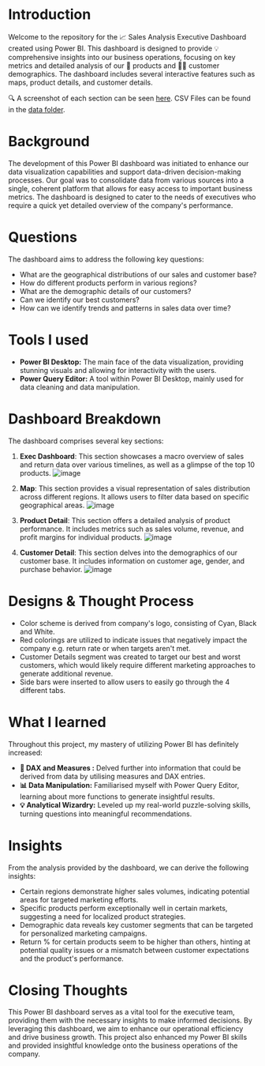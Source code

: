 # Introduction
Welcome to the repository for the 📈 Sales Analysis Executive Dashboard created using Power BI. This dashboard is designed to provide 💡 comprehensive insights into our business operations, focusing on key metrics and detailed analysis of our 🧺 products and 🚶‍♂️ customer demographics. The dashboard includes several interactive features such as maps, product details, and customer details. 

🔍 A screenshot of each section can be seen [here](/https://github.com/nerdrads/Power_BI_Sales_Analysis/blob/main/Dashboard%20Preview.pdf/). CSV Files can be found in the [data folder](https://github.com/nerdrads/Power_BI_Sales_Analysis/tree/main/data). 

# Background
The development of this Power BI dashboard was initiated to enhance our data visualization capabilities and support data-driven decision-making processes. Our goal was to consolidate data from various sources into a single, coherent platform that allows for easy access to important business metrics. The dashboard is designed to cater to the needs of executives who require a quick yet detailed overview of the company's performance.

# Questions
The dashboard aims to address the following key questions:
- What are the geographical distributions of our sales and customer base?
- How do different products perform in various regions?
- What are the demographic details of our customers?
- Can we identify our best customers? 
- How can we identify trends and patterns in sales data over time?

# Tools I used
- **Power BI Desktop:** The main face of the data visualization, providing stunning visuals and allowing for interactivity with the users.
- **Power Query Editor:** A tool within Power BI Desktop, mainly used for data cleaning and data manipulation.

# Dashboard Breakdown
The dashboard comprises several key sections:
1. **Exec Dashboard**: This section showcases a macro overview of sales and return data over various timelines, as well as a glimpse of the top 10 products. 
![image](https://github.com/user-attachments/assets/bb3ea59f-32fa-4f66-b375-3cdb68551338)


2. **Map**: This section provides a visual representation of sales distribution across different regions. It allows users to filter data based on specific geographical areas.
![image](https://github.com/user-attachments/assets/0bac13c4-e946-4811-96a3-eb3ca330a271)


3. **Product Detail**: This section offers a detailed analysis of product performance. It includes metrics such as sales volume, revenue, and profit margins for individual products.
![image](https://github.com/user-attachments/assets/0cb34277-dffa-4d79-ad2a-5eae35810ac7)


4. **Customer Detail**: This section delves into the demographics of our customer base. It includes information on customer age, gender, and purchase behavior.
![image](https://github.com/user-attachments/assets/bddc655a-e086-4852-a735-ed621f2c20ba)

# Designs & Thought Process
- Color scheme is derived from company's logo, consisting of Cyan, Black and White.
- Red colorings are utilized to indicate issues that negatively impact the company e.g. return rate or when targets aren't met.
- Customer Details segment was created to target our best and worst customers, which would likely require different marketing approaches to generate additional revenue. 
- Side bars were inserted to allow users to easily go through the 4 different tabs. 



# What I learned
Throughout this project, my mastery of utilizing Power BI has definitely increased:

- **🧩 DAX and Measures :** Delved further into information that could be derived from data by utilising measures and DAX entries.
- **📊 Data Manipulation:** Familiarised myself with Power Query Editor, learning about more functions to generate insightful results. 
- **💡 Analytical Wizardry:** Leveled up my real-world puzzle-solving skills, turning questions into meaningful recommendations. 


# Insights
From the analysis provided by the dashboard, we can derive the following insights:
- Certain regions demonstrate higher sales volumes, indicating potential areas for targeted marketing efforts.
- Specific products perform exceptionally well in certain markets, suggesting a need for localized product strategies.
- Demographic data reveals key customer segments that can be targeted for personalized marketing campaigns.
- Return % for certain products seem to be higher than others, hinting at potential quality issues or a mismatch between customer expectations and the product's performance.

# Closing Thoughts
This Power BI dashboard serves as a vital tool for the executive team, providing them with the necessary insights to make informed decisions. By leveraging this dashboard, we aim to enhance our operational efficiency and drive business growth. This project also enhanced my Power BI skills and provided insightful knowledge onto the business operations of the company. 
